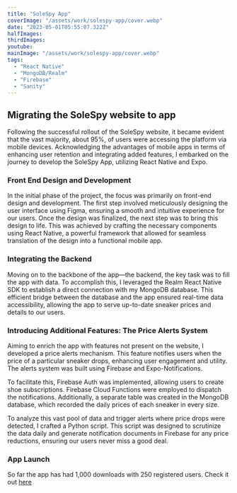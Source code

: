 ```yaml
---
title: "SoleSpy App"
coverImage: "/assets/work/solespy-app/cover.webp"
date: "2023-05-01T05:55:07.322Z"
halfImages:
thirdImages:
youtube:
mainImage: "/assets/work/solespy-app/cover.webp"
tags:
  - "React Native"
  - "MongoDB/Realm"
  - "Firebase"
  - "Sanity"
---
```


## Migrating the SoleSpy website to app

Following the successful rollout of the SoleSpy website, it became evident that the vast majority, about 95%, of users were accessing the platform via mobile devices. Acknowledging the advantages of mobile apps in terms of enhancing user retention and integrating added features, I embarked on the journey to develop the SoleSpy App, utilizing React Native and Expo.

### Front End Design and Development

In the initial phase of the project, the focus was primarily on front-end design and development. The first step involved meticulously designing the user interface using Figma, ensuring a smooth and intuitive experience for our users. Once the design was finalized, the next step was to bring this design to life. This was achieved by crafting the necessary components using React Native, a powerful framework that allowed for seamless translation of the design into a functional mobile app.

### Integrating the Backend

Moving on to the backbone of the app—the backend, the key task was to fill the app with data. To accomplish this, I leveraged the Realm React Native SDK to establish a direct connection with my MongoDB database. This efficient bridge between the database and the app ensured real-time data accessibility, allowing the app to serve up-to-date sneaker prices and details to our users.

### Introducing Additional Features: The Price Alerts System

Aiming to enrich the app with features not present on the website, I developed a price alerts mechanism. This feature notifies users when the price of a particular sneaker drops, enhancing user engagement and utility. The alerts system was built using Firebase and Expo-Notifications.

To facilitate this, Firebase Auth was implemented, allowing users to create shoe subscriptions. Firebase Cloud Functions were employed to dispatch the notifications. Additionally, a separate table was created in the MongoDB database, which recorded the daily prices of each sneaker in every size.

To analyze this vast pool of data and trigger alerts where price drops were detected, I crafted a Python script. This script was designed to scrutinize the data daily and generate notification documents in Firebase for any price reductions, ensuring our users never miss a good deal.

### App Launch

So far the app has had 1,000 downloads with 250 registered users. Check it out [here](https://apps.apple.com/gb/app/solespy/id6449229395)
